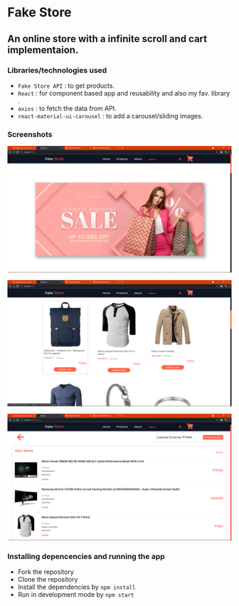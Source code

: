 # Fake Store

## An online store with a infinite scroll and cart implementaion.

### Libraries/technologies used
- `Fake Store API` : to get products.
- `React` : for component based app and reusability and also my fav. library .
- `axios` : to fetch the data from API.
- `react-material-ui-carousel` : to add a carousel/sliding images.


### Screenshots
![](https://github.com/GreaZeY/Fake-Store/blob/main/SS/a.png)

![](https://github.com/GreaZeY/Fake-Store/blob/main/SS/b.png)

![](https://github.com/GreaZeY/Fake-Store/blob/main/SS/f.png)


### Installing depencencies and running the app
* Fork the repository
* Clone the repository
* Install the dependencies by `npm install`
* Run in development mode by `npm start`




